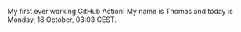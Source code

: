 My first ever working GitHub Action!
My name is Thomas and today is Monday, 18 October, 03:03 CEST. 
